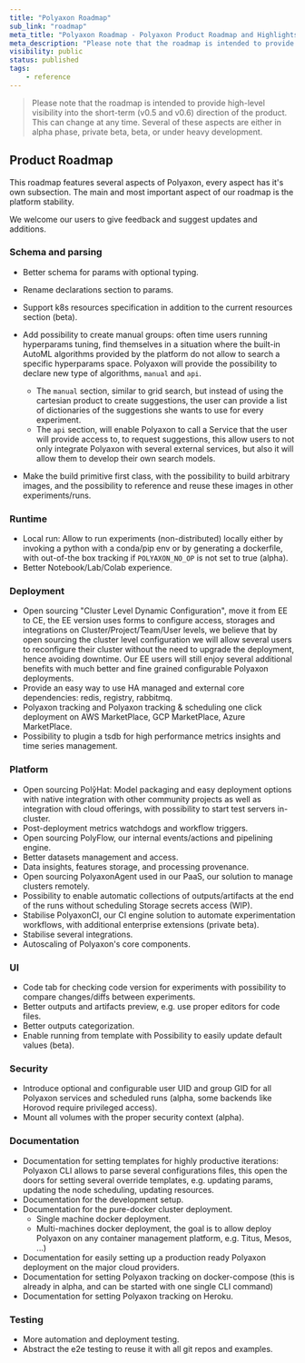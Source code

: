 ```yaml
---
title: "Polyaxon Roadmap"
sub_link: "roadmap"
meta_title: "Polyaxon Roadmap - Polyaxon Product Roadmap and Highlights"
meta_description: "Please note that the roadmap is intended to provide high-level visibility into the short-term direction of the product. This can change at any time."
visibility: public
status: published
tags:
    - reference
---
```


> Please note that the roadmap is intended to provide high-level visibility into the short-term (v0.5 and v0.6) direction of the product. This can change at any time. Several of these aspects are either in alpha phase, private beta, beta, or under heavy development.

## Product Roadmap

This roadmap features several aspects of Polyaxon, every aspect has it's own subsection. 
The main and most important aspect of our roadmap is the platform stability.

We welcome our users to give feedback and suggest updates and additions.

### Schema and parsing

 * Better schema for params with optional typing.
 * Rename declarations section to params.
 * Support k8s resources specification in addition to the current resources section (beta).
 * Add possibility to create manual groups: often time users running hyperparams tuning, 
   find themselves in a situation where the built-in AutoML algorithms provided by the platform do not allow to search a specific hyperparams space. 
   Polyaxon will provide the possibility to declare new type of algorithms, `manual` and `api`.
   
   * The `manual` section, similar to grid search, but instead of using the cartesian product to create suggestions, 
   the user can provide a list of dictionaries of the suggestions she wants to use for every experiment.
   * The `api` section, will enable Polyaxon to call a Service that the user will provide access to, to request suggestions, 
   this allow users to not only integrate Polyaxon with several external services, but also it will allow them to develop their own search models.
 * Make the build primitive first class, with the possibility to build arbitrary images, and the possibility to reference and reuse these images in other experiments/runs. 


### Runtime

 * Local run: Allow to run experiments (non-distributed) locally either by invoking a python with a conda/pip env or by generating a dockerfile, 
   with out-of-the box tracking if `POLYAXON_NO_OP` is not set to true (alpha).
 * Better Notebook/Lab/Colab experience.

### Deployment

 * Open sourcing "Cluster Level Dynamic Configuration", move it from EE to CE, the EE version uses forms to configure access, storages and integrations on Cluster/Project/Team/User levels, 
   we believe that by open sourcing the cluster level configuration we will allow several users to reconfigure their cluster without the need to upgrade the deployment, 
   hence avoiding downtime. 
   Our EE users will still enjoy several additional benefits with much better and fine grained configurable Polyaxon deployments.
 * Provide an easy way to use HA managed and external core dependencies: redis, registry, rabbitmq.
 * Polyaxon tracking and Polyaxon tracking & scheduling one click deployment on AWS MarketPlace, GCP MarketPlace, Azure MarketPlace.
 * Possibility to plugin a tsdb for high performance metrics insights and time series management.

### Platform

 * Open sourcing PolŷHat: Model packaging and easy deployment options with native integration with other community projects as well as integration with cloud offerings, 
   with possibility to start test servers in-cluster.
 * Post-deployment metrics watchdogs and workflow triggers.
 * Open sourcing PolyFlow, our internal events/actions and pipelining engine.
 * Better datasets management and access.
 * Data insights, features storage, and processing provenance.
 * Open sourcing PolyaxonAgent used in our PaaS, our solution to manage clusters remotely.
 * Possibility to enable automatic collections of outputs/artifacts at the end of the runs without scheduling Storage secrets access (WIP).
 * Stabilise PolyaxonCI, our CI engine solution to automate experimentation workflows, with additional enterprise extensions (private beta).
 * Stabilise several integrations.
 * Autoscaling of Polyaxon's core components.

### UI

 * Code tab for checking code version for experiments with possibility to compare changes/diffs between experiments.
 * Better outputs and artifacts preview, e.g. use proper editors for code files.
 * Better outputs categorization.
 * Enable running from template with Possibility to easily update default values (beta).

### Security

 * Introduce optional and configurable user UID and group GID for all Polyaxon services and scheduled runs (alpha, some backends like Horovod require privileged access).
 * Mount all volumes with the proper security context (alpha).

### Documentation
 
 * Documentation for setting templates for highly productive iterations: Polyaxon CLI allows to parse several configurations files, 
   this open the doors for setting several override templates, e.g. updating params, updating the node scheduling, updating resources.
 * Documentation for the development setup.
 * Documentation for the pure-docker cluster deployment.
   * Single machine docker deployment.
   * Multi-machines docker deployment, the goal is to allow deploy Polyaxon on any container management platform, e.g. Titus, Mesos, ...)
 * Documentation for easily setting up a production ready Polyaxon deployment on the major cloud providers.
 * Documentation for setting Polyaxon tracking on docker-compose (this is already in alpha, and can be started with one single CLI command)
 * Documentation for setting Polyaxon tracking on Heroku.
 
### Testing

 * More automation and deployment testing.
 * Abstract the e2e testing to reuse it with all git repos and examples.
